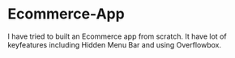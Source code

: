 # Ecommerce-App

I have tried to built an Ecommerce app from scratch. It have lot of keyfeatures including Hidden Menu Bar and using Overflowbox.
